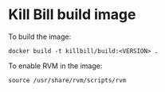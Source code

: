 # Kill Bill build image

To build the image:

```
docker build -t killbill/build:<VERSION> .
```

To enable RVM in the image:

```
source /usr/share/rvm/scripts/rvm
```
